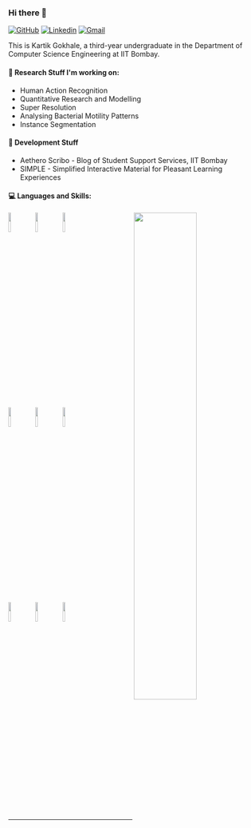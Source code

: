### Hi there 👋


<!--
**AWorldOfChaos/AWorldOfChaos** is a ✨ _special_ ✨ repository because its `README.md` (this file) appears on your GitHub profile.

Here are some ideas to get you started:

- 🔭 I’m currently working on ...
- 🌱 I’m currently learning ...
- 👯 I’m looking to collaborate on ...
- 🤔 I’m looking for help with ...
- 💬 Ask me about ...
- 📫 How to reach me: ...
- 😄 Pronouns: ...
- ⚡ Fun fact: ...
-->

[![GitHub](https://img.shields.io/badge/-Github-000?style=flat&logo=Github&logoColor=white)](https://github.com/AWorldOfChaos)
[![Linkedin](https://img.shields.io/badge/-LinkedIn-blue?style=flat&logo=Linkedin&logoColor=white)]()
[![Gmail](https://img.shields.io/badge/-Gmail-c14438?style=flat&logo=Gmail&logoColor=white)](mailto:kartikgokhale2000@gmail.com)

This is Kartik Gokhale, a third-year undergraduate in the Department of Computer Science Engineering at IIT Bombay.



#### 🔭 Research Stuff I'm working on:
  - Human Action Recognition
  - Quantitative Research and Modelling 
  - Super Resolution
  - Analysing Bacterial Motility Patterns
  - Instance Segmentation
  
#### 🌱 Development Stuff
  - Aethero Scribo - Blog of Student Support Services, IIT Bombay
  - SIMPLE - Simplified Interactive Material for Pleasant Learning Experiences

#### :computer: Languages and Skills: 
<p>
  
  <img width="50%" align="right" src="https://github-readme-stats.vercel.app/api?username=AWorldOfChaos&show_icons=true&hide_border=true&theme=dark" />
  <code><img width="10%" src="https://www.vectorlogo.zone/logos/python/python-ar21.svg"></code>
  <code><img width="10%" src="https://www.vectorlogo.zone/logos/tensorflow/tensorflow-ar21.svg"></code>
  <code><img width="10%" src="https://www.vectorlogo.zone/logos/pytorch/pytorch-ar21.svg"></code>
  <br />
  <code><img width="10%" src="https://www.vectorlogo.zone/logos/w3_html5/w3_html5-ar21.svg"></code>
  <code><img width="10%" src="https://www.vectorlogo.zone/logos/netlifyapp_watercss/netlifyapp_watercss-ar21.svg"></code>
  <code><img width="10%" src="https://www.vectorlogo.zone/logos/javascript/javascript-ar21.svg"></code>
  <br />
  <code><img width="10%" src="https://www.vectorlogo.zone/logos/djangoproject/djangoproject-ar21.svg"></code>
  <code><img width="10%" src="https://www.vectorlogo.zone/logos/git-scm/git-scm-ar21.svg"></code>
  <code><img width="10%" src="https://www.vectorlogo.zone/logos/opencv/opencv-ar21.svg"></code>
</p>
<br />

-----------------------------------------

